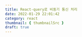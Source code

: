 ```yaml
---
title: React-query로 비동기 통신 처리
date: 2022-01-29 22:01:42
category: react
thumbnail: { thumbnailSrc }
draft: true
---
```



